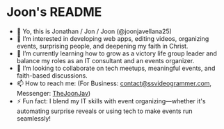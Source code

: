 # Joon's README
- 👋 Yo, this is Jonathan / Jon / Joon (@joonjavellana25)
- 👀 I’m interested in developing web apps, editing videos, organizing events, surprising people, and deepening my faith in Christ.
- 🌱 I’m currently learning how to grow as a victory life group leader and balance my roles as an IT consultant and an events organizer.
- 💞️ I’m looking to collaborate on tech meetups, meaningful events, and faith-based discussions.
- 📫 How to reach me: (For Business: <a href="mailto:contact@ssvideogrammer.com">contact@ssvideogrammer.com</a>, Messenger: <a href="m.me/TheJoonJav">TheJoonJav</a>)
- ⚡ Fun fact: I blend my IT skills with event organizing—whether it's automating surprise reveals or using tech to make events run seamlessly!

<!---
joonjavellana25/joonjavellana25 is a ✨ special ✨ repository because its `README.md` (this file) appears on your GitHub profile.
You can click the Preview link to take a look at your changes.
--->
